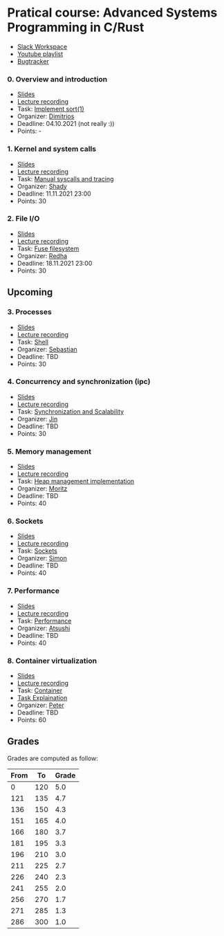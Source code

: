 # Pratical course: Advanced Systems Programming in C/Rust

- [Slack Workspace](https://ls1-courses-tum.slack.com)
- [Youtube playlist](https://www.youtube.com/playlist?list=PLfKm1-FQibbAdPAHgK5Pv8LNRr0o4vou7)
- [Bugtracker](https://github.com/ls1-sys-prog-course/docs/issues)

### 0. Overview and introduction

- [Slides](slides/00-introduction.pdf)
- [Lecture recording](https://www.youtube.com/watch?v=PXwlzMTT0VA&list=PLfKm1-FQibbAdPAHgK5Pv8LNRr0o4vou7&index=2)
- Task: [Implement sort(1)](https://github.com/ls1-sys-prog-course/task0-sort)
- Organizer: [Dimitrios](https://github.com/dimstav23)
- Deadline: 04.10.2021 (not really :))
- Points: -

### 1. Kernel and system calls

- [Slides](slides/01-system_calls.pdf)
- [Lecture recording](https://youtu.be/qO33G1od3Xo)
- Task: [Manual syscalls and tracing](https://github.com/ls1-sys-prog-course/task1-syscalls)
- Organizer: [Shady](https://github.com/shadyalaa)
- Deadline: 11.11.2021 23:00
- Points: 30

### 2. File I/O

- [Slides](slides/02-files.pdf)
- [Lecture recording](https://youtu.be/wDPH8DYZwCg)
- Task: [Fuse filesystem](https://github.com/ls1-sys-prog-course/task2-fileio)
- Organizer: [Redha](https://github.com/rgouicem)
- Deadline: 18.11.2021 23:00
- Points: 30

## Upcoming

### 3. Processes

- [Slides](slides/03-processes.pdf)
- [Lecture recording](https://youtu.be/yDALtSjlK-M)
- Task: [Shell](https://github.com/ls1-sys-prog-course/task3-processes)
- Organizer: [Sebastian](https://github.com/ReimersS)
- Deadline: TBD
- Points: 30

### 4. Concurrency and synchronization (ipc)

- [Slides](slides/04-concurrency.pdf)
- [Lecture recording](https://youtu.be/Bj-1pFh8Bck)
- Task: [Synchronization and Scalability](https://github.com/ls1-sys-prog-course/task4-concurrency)
- Organizer: [Jin](https://github.com/)
- Deadline: TBD
- Points: 30

### 5. Memory management

- [Slides](slides/05-memory_management.pdf)
- [Lecture recording](https://youtu.be/1LxVzohqRx0)
- Task: [Heap management implementation](https://github.com/ls1-sys-prog-course/task5-memory)
- Organizer: [Moritz](https://github.com/m-lumme)
- Deadline: TBD
- Points: 40

### 6. Sockets

- [Slides](slides/06-network_programming.pdf)
- [Lecture recording](https://youtu.be/fDRaXnhjoDE)
- Task: [Sockets](https://github.com/ls1-sys-prog-course/task6-sockets)
- Organizer: [Simon](https://github.com/ackxolotl)
- Deadline: TBD
- Points: 40

### 7. Performance

- [Slides](slides/07-performance.pdf)
- [Lecture recording](https://youtu.be/2eW-J9fs12g)
- Task: [Performance](https://github.com/ls1-sys-prog-course/task7-performance)
- Organizer: [Atsushi](https://github.com/AtsushiKoshiba)
- Deadline: TBD
- Points: 40

### 8. Container virtualization

- [Slides](slides/08-container.pdf)
- [Lecture recording](https://youtu.be/GMs3kLteZvk)
- Task: [Container](https://github.com/ls1-sys-prog-course/task8-container)
- [Task Explaination](https://www.youtube.com/watch?v=INyb4Rj073U)
- Organizer: [Peter](https://github.com/pogobanane)
- Deadline: TBD
- Points: 60

## Grades

Grades are computed as follow:

|From| To|Grade|
|----|---|-----|
|0   |120| 5.0 |
|121 |135| 4.7 |
|136 |150| 4.3 |
|151 |165| 4.0 |
|166 |180| 3.7 |
|181 |195| 3.3 |
|196 |210| 3.0 |
|211 |225| 2.7 |
|226 |240| 2.3 |
|241 |255| 2.0 |
|256 |270| 1.7 |
|271 |285| 1.3 |
|286 |300| 1.0 |
